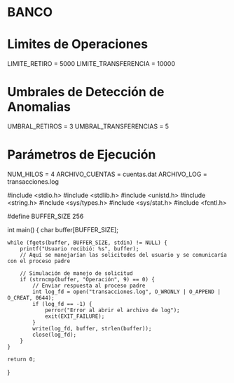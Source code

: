 # BANCO
# Limites de Operaciones
LIMITE_RETIRO = 5000
LIMITE_TRANSFERENCIA = 10000
# Umbrales de Detección de Anomalias
UMBRAL_RETIROS = 3
UMBRAL_TRANSFERENCIAS = 5
# Parámetros de Ejecución
NUM_HILOS = 4
ARCHIVO_CUENTAS = cuentas.dat
ARCHIVO_LOG = transacciones.log



#include <stdio.h>
#include <stdlib.h>
#include <unistd.h>
#include <string.h>
#include <sys/types.h>
#include <sys/stat.h>
#include <fcntl.h>

#define BUFFER_SIZE 256

int main() {
    char buffer[BUFFER_SIZE];

    while (fgets(buffer, BUFFER_SIZE, stdin) != NULL) {
        printf("Usuario recibió: %s", buffer);
        // Aquí se manejarían las solicitudes del usuario y se comunicaría con el proceso padre

        // Simulación de manejo de solicitud
        if (strncmp(buffer, "Operación", 9) == 0) {
            // Enviar respuesta al proceso padre
            int log_fd = open("transacciones.log", O_WRONLY | O_APPEND | O_CREAT, 0644);
            if (log_fd == -1) {
                perror("Error al abrir el archivo de log");
                exit(EXIT_FAILURE);
            }
            write(log_fd, buffer, strlen(buffer));
            close(log_fd);
        }
    }

    return 0;
}